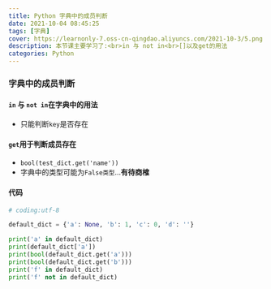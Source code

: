 ```yaml
---
title: Python 字典中的成员判断
date: 2021-10-04 08:45:25
tags: [字典]
cover: https://learnonly-7.oss-cn-qingdao.aliyuncs.com/2021-10-3/5.png
description: 本节课主要学习了:<br>in 与 not in<br>[]以及get的用法
categories: Python
---
```


### 字典中的成员判断

#### `in` 与 `not in`在字典中的用法

- 只能判断`key`是否存在

#### `get`用于判断成员存在

- `bool(test_dict.get('name'))`
- 字典中的类型可能为`False类型`...**有待商榷**

#### 代码

```python
# coding:utf-8

default_dict = {'a': None, 'b': 1, 'c': 0, 'd': ''}

print('a' in default_dict)
print(default_dict['a'])
print(bool(default_dict.get('a')))
print(bool(default_dict.get('b')))
print('f' in default_dict)
print('f' not in default_dict)

```
